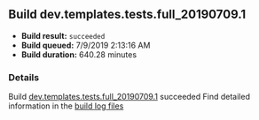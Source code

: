 ## Build dev.templates.tests.full_20190709.1
- **Build result:** `succeeded`
- **Build queued:** 7/9/2019 2:13:16 AM
- **Build duration:** 640.28 minutes
### Details
Build [dev.templates.tests.full_20190709.1](https://winappstudio.visualstudio.com/web/build.aspx?pcguid=a4ef43be-68ce-4195-a619-079b4d9834c2&builduri=vstfs%3a%2f%2f%2fBuild%2fBuild%2f29309) succeeded
Find detailed information in the [build log files](https://uwpctdiags.blob.core.windows.net/buildlogs/dev.templates.tests.full_20190709.1_logs.zip)
